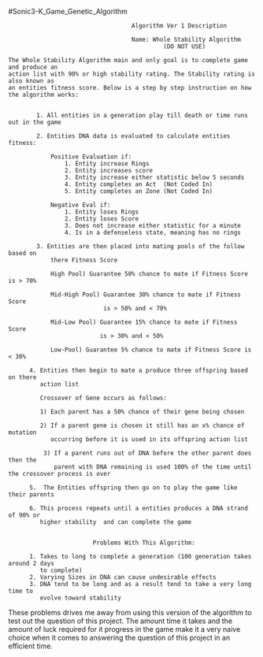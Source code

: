 #Sonic3-K_Game_Genetic_Algorithm


                                       Algorithm Ver 1 Description

                                       Name: Whole Stability Algorithm
                                                (DO NOT USE)

    The Whole Stability Algorithm main and only goal is to complete game and produce an 
    action list with 90% or high stability rating. The Stability rating is also known as 
    an entities fitness score. Below is a step by step instruction on how the algorithm works:


            1. All entities in a generation play till death or time runs out in the game

            2. Entities DNA data is evaluated to calculate entities fitness:

                Positive Evaluation if:
                    1. Entity increase Rings
                    2. Entity increases score
                    3. Entity increase either statistic below 5 seconds
                    4. Entity completes an Act  (Not Coded In)
                    5. Entity completes an Zone (Not Coded In)

                Negative Eval if:
                    1. Entity loses Rings
                    2. Entity loses Score
                    3. Does not increase either statistic for a minute
                    4. Is in a defenseless state, meaning has no rings

            3. Entities are then placed into mating pools of the follow based on
                there Fitness Score

                High Pool) Guarantee 50% chance to mate if Fitness Score is > 70%

                Mid-High Pool) Guarantee 30% chance to mate if Fitness Score
                               is > 50% and < 70%

                Mid-Low Pool) Guarantee 15% chance to mate if Fitness Score
                              is > 30% and < 50%

                Low-Pool) Guarantee 5% chance to mate if Fitness Score is < 30%    

          4. Entities then begin to mate a produce three offspring based on there     
             action list

             Crossover of Gene occurs as follows:

             1) Each parent has a 50% chance of their gene being chosen

             2) If a parent gene is chosen it still has an x% chance of mutation  
                occurring before it is used in its offspring action list

              3) If a parent runs out of DNA before the other parent does then the   
                 parent with DNA remaining is used 100% of the time until the crossover process is over

          5.  The Entities offspring then go on to play the game like their parents

          6. This process repeats until a entities produces a DNA strand of 90% or   
             higher stability  and can complete the game


                            Problems With This Algorithm:

          1. Takes to long to complete a generation (100 generation takes around 2 days
             to complete)
          2. Varying Sizes in DNA can cause undesirable effects
          3. DNA tend to be long and as a result tend to take a very long time to  
             evolve toward stability


These problems drives me away from using this version of the algorithm to test out the question of this project. 
The amount time it takes and the amount of luck required for it progress in the game make it a very naive choice when it comes to answering the question of this project in an efficient time.
